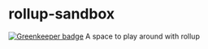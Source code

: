 # rollup-sandbox

[![Greenkeeper badge](https://badges.greenkeeper.io/wookets/rollup-sandbox.svg)](https://greenkeeper.io/)
A space to play around with rollup
